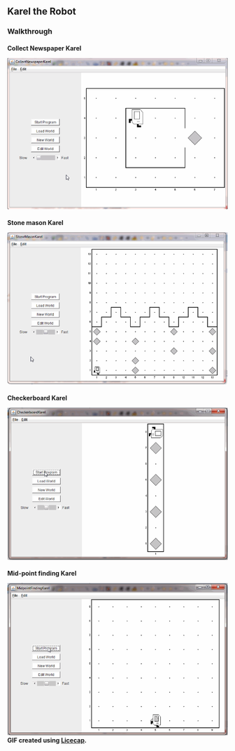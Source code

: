 <h2> Karel the Robot </h2>
<h3> Walkthrough </h3>
<h4>Collect Newspaper Karel</p>
<img src="https://github.com/DeepaBekal/Java/blob/master/CS106A/Karel/Images/CollectNewspaperKarel.gif" alt="Collect Newspaper Karel"/>
<h4>Stone mason Karel</p>
<img src="https://github.com/DeepaBekal/Java/blob/master/CS106A/Karel/Images/StoneMasonKarel.gif" alt="Stone mason Karel" />
<h4>Checkerboard Karel</p>
<img src="https://github.com/DeepaBekal/Java/blob/master/CS106A/Karel/Images/CheckerboardKarel.gif" alt="Checkerboard Karel" />
<h4>Mid-point finding Karel</p>
<img src="https://github.com/DeepaBekal/Java/blob/master/CS106A/Karel/Images/MidpointFindingKarel.gif" alt="Mid-point finding Karel" />
GIF created using <a href="http://www.cockos.com/licecap/">Licecap</a>.
